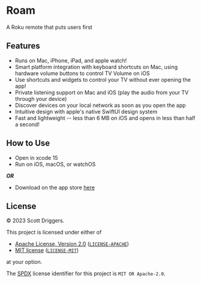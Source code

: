 # Roam

A Roku remote that puts users first

## Features

- Runs on Mac, iPhone, iPad, and apple watch!
- Smart platform integration with keyboard shortcuts on Mac, using hardware volume buttons to control TV Volume on iOS
- Use shortcuts and widgets to control your TV without ever opening the app!
- Private listening support on Mac and iOS (play the audio from your TV through your device)
- Discover devices on your local network as soon as you open the app
- Intuitive design with apple's native SwiftUI design system
- Fast and lightweight -- less than 6 MB on iOS and opens in less than half a second!

## How to Use

- Open in xcode 15
- Run on iOS, macOS, or watchOS

**_OR_**

- Download on the app store [here](https://apps.apple.com/us/app/roam/6469834197)

## License

&copy; 2023 Scott Driggers.

This project is licensed under either of

- [Apache License, Version 2.0](https://www.apache.org/licenses/LICENSE-2.0) ([`LICENSE-APACHE`](LICENSE-APACHE))
- [MIT license](https://opensource.org/licenses/MIT) ([`LICENSE-MIT`](LICENSE-MIT))

at your option.

The [SPDX](https://spdx.dev) license identifier for this project is `MIT OR Apache-2.0`.
